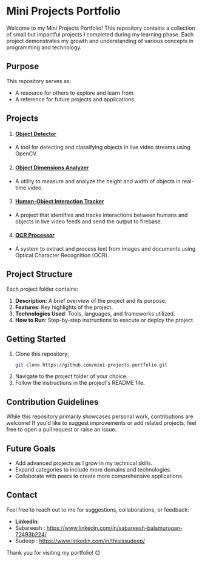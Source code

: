 # **Mini Projects Portfolio**

Welcome to my Mini Projects Portfolio! This repository contains a collection of small but impactful projects I completed during my learning phase. Each project demonstrates my growth and understanding of various concepts in programming and technology.


## **Purpose**
This repository serves as:
- A resource for others to explore and learn from.
- A reference for future projects and applications.




## **Projects**

1. #### **[Object Detector](projects/object-detector)**

- A tool for detecting and classifying objects in live video streams using OpenCV.

2. #### **[Object Dimensions Analyzer](projects/object-dimension-analyzer)**

- A utility to measure and analyze the height and width of objects in real-time video.

3. #### **[Human-Object Interaction Tracker](projects/human-object-interaction-tracker)**

- A project that identifies and tracks interactions between humans and objects in live video feeds and send the output to firebase.

4. #### **[OCR Processor](projects/ocr-processor)**

- A system to extract and process text from images and documents using Optical Character Recognition (OCR).


## **Project Structure**
Each project folder contains:
1. **Description**: A brief overview of the project and its purpose.
2. **Features**: Key highlights of the project.
3. **Technologies Used**: Tools, languages, and frameworks utilized.
4. **How to Run**: Step-by-step instructions to execute or deploy the project.


## **Getting Started**
1. Clone this repository:
   ```bash
   git clone https://github.com/mini-projects-portfolio.git
   ```
2. Navigate to the project folder of your choice.
3. Follow the instructions in the project's README file.


## **Contribution Guidelines**
While this repository primarily showcases personal work, contributions are welcome! If you'd like to suggest improvements or add related projects, feel free to open a pull request or raise an issue.


## **Future Goals**
- Add advanced projects as I grow in my technical skills.
- Expand categories to include more domains and technologies.
- Collaborate with peers to create more comprehensive applications.


## **Contact**
Feel free to reach out to me for suggestions, collaborations, or feedback:
- **LinkedIn**:
- Sabareesh : https://www.linkedin.com/in/sabareesh-balamurugan-72493b224/
- Sudeep :  https://www.linkedin.com/in/thisissudeep/


Thank you for visiting my portfolio! 😊
